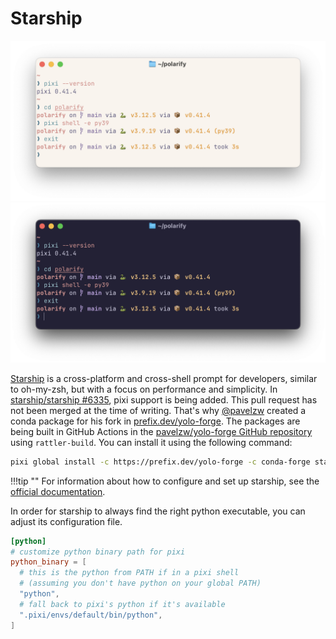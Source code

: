 
# Starship

![Starship with pixi support](../../assets/starship-light.png#only-light)
![Starship with pixi support](../../assets/starship-dark.png#only-dark)

[Starship](https://starship.rs) is a cross-platform and cross-shell prompt for developers, similar to oh-my-zsh, but with a focus on performance and simplicity.
In [starship/starship #6335](https://github.com/starship/starship/pull/6335), pixi support is being added.
This pull request has not been merged at the time of writing.
That's why [@pavelzw](https://github.com/pavelzw) created a conda package for his fork in [prefix.dev/yolo-forge](https://prefix.dev/channels/yolo-forge).
The packages are being built in GitHub Actions in the [pavelzw/yolo-forge GitHub repository](https://github.com/pavelzw/yolo-forge) using `rattler-build`.
You can install it using the following command:

```bash
pixi global install -c https://prefix.dev/yolo-forge -c conda-forge starship-fork-pavelzw
```

!!!tip ""
    For information about how to configure and set up starship, see the [official documentation](https://starship.rs).

In order for starship to always find the right python executable, you can adjust its configuration file.

```toml title="~/.config/starship.toml"
[python]
# customize python binary path for pixi
python_binary = [
  # this is the python from PATH if in a pixi shell
  # (assuming you don't have python on your global PATH)
  "python",
  # fall back to pixi's python if it's available
  ".pixi/envs/default/bin/python",
]
```
